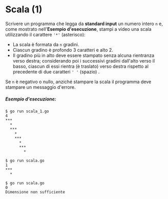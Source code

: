 # Scala (1)

Scrivere un programma che legga da **standard input** un numero intero `n`  e, come mostrato nell'**Esempio d'esecuzione**, stampi a video una scala utilizzando il carattere `'*'` (asterisco):

* La scala è formata da `n` gradini.
* Ciascun gradino è profondo 3 caratteri e alto 2.
* Il gradino più in alto deve essere stampato senza alcuna rientranza verso destra; considerando poi i successivi gradini dall'alto verso il basso, ciascun di essi rientra (è traslato) verso destra rispetto al precedente di due caratteri `' '` (spazio) .

Se `n` è negativo o nullo, anziché stampare la scala il programma deve stampare un messaggio d'errore.

##### Esempio d'esecuzione:

```text
$ go run scala_1.go
4
***
  *
  ***
    *
    ***
      *
      ***
        *

$ go run scala.go
1
***
  *

$ go run scala.go
0
Dimensione non sufficiente
```